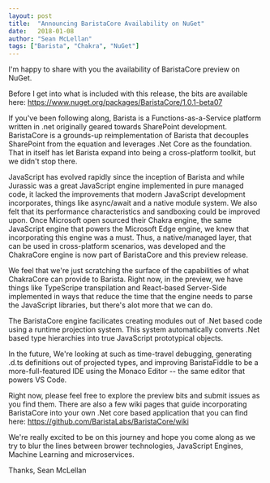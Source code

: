```yaml
---
layout: post
title:  "Announcing BaristaCore Availability on NuGet"
date:   2018-01-08
author: "Sean McLellan"
tags: ["Barista", "Chakra", "NuGet"]
---
```


I'm happy to share with you the availability of BaristaCore preview on NuGet.

Before I get into what is included with this release, the bits are available here: https://www.nuget.org/packages/BaristaCore/1.0.1-beta07

If you've been following along, Barista is a Functions-as-a-Service platform written in .net originally geared towards SharePoint development. BaristaCore is a grounds-up reimplementation of Barista that decouples SharePoint from the equation and leverages .Net Core as the foundation. That in itself has let Barista expand into being a cross-platform toolkit, but we didn't stop there.

JavaScript has evolved rapidly since the inception of Barista and while Jurassic was a great JavaScript engine implemented in pure managed code, it lacked the improvements that modern JavaScript development incorporates, things like async/await and a native module system. We also felt that its performance characteristics and sandboxing could be improved upon. Once Microsoft open sourced their Chakra engine, the same JavaScript engine that powers the Microsoft Edge engine, we knew that incorporating this engine was a must. Thus, a native/managed layer, that can be used in cross-platform scenarios, was developed and the ChakraCore engine is now part of BaristaCore and this preview release.

We feel that we're just scratching the surface of the capabilities of what ChakraCore can provide to Barista. Right now, in the preview, we have things like TypeScripe transpilation and React-based Server-Side implemented in ways that reduce the time that the engine needs to parse the JavaScript libraries, but there's alot more that we can do. 

The BaristaCore engine facilicates creating modules out of .Net based code using a runtime projection system. This system automatically converts .Net based type hierarchies into true JavaScript prototypical objects.

In the future, We're looking at such as time-travel debugging, generating .d.ts definitions out of projected types, and improving BaristaFiddle to be a more-full-featured IDE using the Monaco Editor -- the same editor that powers VS Code.

Right now, please feel free to explore the preview bits and submit issues as you find them. There are also a few wiki pages that guide incorporating BaristaCore into your own .Net core based application that you can find here: https://github.com/BaristaLabs/BaristaCore/wiki

We're really excited to be on this journey and hope you come along as we try to blur the lines between brower technologies, JavaScript Engines, Machine Learning and microservices.

Thanks,
Sean McLellan